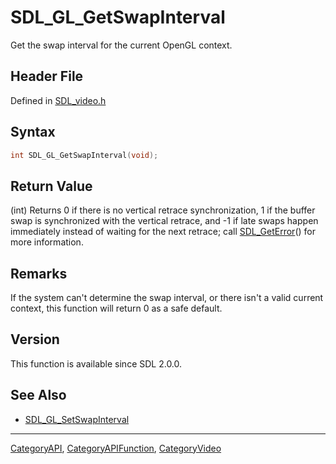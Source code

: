 # SDL_GL_GetSwapInterval

Get the swap interval for the current OpenGL context.

## Header File

Defined in [SDL_video.h](https://github.com/libsdl-org/SDL/blob/SDL2/include/SDL_video.h)

## Syntax

```c
int SDL_GL_GetSwapInterval(void);
```

## Return Value

(int) Returns 0 if there is no vertical retrace synchronization, 1 if the
buffer swap is synchronized with the vertical retrace, and -1 if late swaps
happen immediately instead of waiting for the next retrace; call
[SDL_GetError](SDL_GetError)() for more information.

## Remarks

If the system can't determine the swap interval, or there isn't a valid
current context, this function will return 0 as a safe default.

## Version

This function is available since SDL 2.0.0.

## See Also

- [SDL_GL_SetSwapInterval](SDL_GL_SetSwapInterval)






----
[CategoryAPI](CategoryAPI), [CategoryAPIFunction](CategoryAPIFunction), [CategoryVideo](CategoryVideo)

